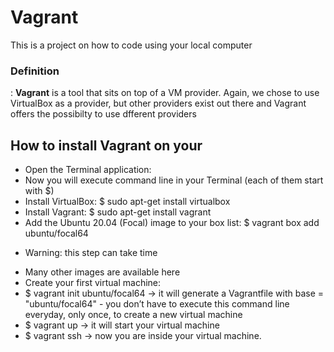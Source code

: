 # Vagrant
This is a project on how to code using your local computer

### Definition
: **Vagrant** is a tool that sits on top of a VM provider. Again, we chose to use VirtualBox as a provider, but other providers exist out there and Vagrant offers the possibilty to use dfferent providers 

## How to install Vagrant on your
- Open the Terminal application:
- Now you will execute command line in your Terminal (each of them start with $)
- Install VirtualBox: $ sudo apt-get install virtualbox
- Install Vagrant: $ sudo apt-get install vagrant
- Add the Ubuntu 20.04 (Focal) image to your box list: $ vagrant box add ubuntu/focal64 
* Warning: this step can take time
- Many other images are available here
- Create your first virtual machine:
- $ vagrant init ubuntu/focal64 -> it will generate a Vagrantfile with base = "ubuntu/focal64" - you don’t have to execute this command line everyday, only once, to create a new virtual machine
- $ vagrant up -> it will start your virtual machine
- $ vagrant ssh -> now you are inside your virtual machine.

